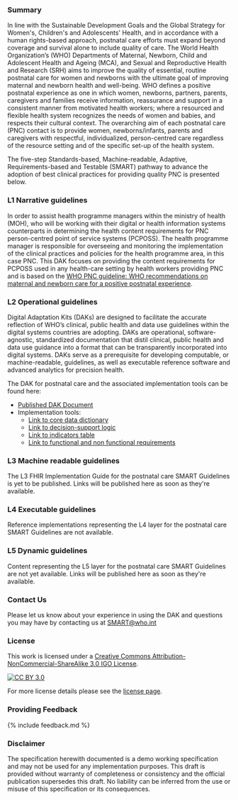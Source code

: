 ### Summary 
In line with the Sustainable Development Goals and the Global Strategy for Women's, Children's and Adolescents' Health, and in accordance with a human rights-based approach, postnatal care efforts must expand beyond coverage and survival alone to include quality of care. The World Health Organization’s (WHO) Departments of Maternal, Newborn, Child and Adolescent Health and Ageing (MCA), and Sexual and Reproductive Health and Research (SRH) aims to improve the quality of essential, routine postnatal care for women and newborns with the ultimate goal of improving maternal and newborn health and well-being. WHO defines a positive postnatal experience as one in which women, newborns, partners, parents, caregivers and families receive information, reassurance and support in a consistent manner from motivated health workers; where a resourced and flexible health system recognizes the needs of women and babies, and respects their cultural context. The overarching aim of each postnatal care (PNC) contact is to provide women, newborns/infants, parents and caregivers with respectful, individualized, person-centred care regardless of the resource setting and of the specific set-up of the health system.  

The five-step Standards-based, Machine-readable, Adaptive, Requirements-based and Testable (SMART) pathway to advance the adoption of best clinical practices for providing quality PNC is presented below. 

### L1 Narrative guidelines
In order to assist health programme managers within the ministry of health (MOH), who will be working with their digital or health information systems counterparts in determining the health content requirements for PNC person-centred point of service systems (PCPOSS). The health programme manager is responsible for overseeing and monitoring the implementation of the clinical practices and policies for the health programme area, in this case PNC. This DAK focuses on providing the content requirements for PCPOSS used in any health-care setting by health workers providing PNC and is based on the [WHO PNC guideline: WHO recommendations on maternal and newborn care for a positive postnatal experience](https://iris.who.int/handle/10665/352658). 

### L2 Operational guidelines
Digital Adaptation Kits (DAKs) are designed to facilitate the accurate reflection of WHO’s clinical, public health and data use guidelines within the digital systems countries are adopting. DAKs are operational, software-agnostic, standardized documentation that distil clinical, public health and data use guidance into a format that can be transparently incorporated into digital systems. DAKs serve as a prerequisite for developing computable, or machine-readable, guidelines, as well as executable reference software and advanced analytics for precision health. 

The DAK for postnatal care and the associated implementation tools can be found here: 

- [Published DAK Document]()
- Implementation tools: 
    - [Link to core data dictionary](https://smart.who.int/dak-pnc/dictionary.html)
    - [Link to decision-support logic](https://smart.who.int/dak-pnc/decision-logic.html) 
    - [Link to indicators table](https://smart.who.int/dak-pnc/indicators.html)
    - [Link to functional and non functional requirements](https://smart.who.int/dak-pnc/system-requirements.html)

### L3 Machine readable guidelines
The L3 FHIR Implementation Guide for the postnatal care SMART Guidelines is yet to be published. Links will be published here as soon as they're available.

### L4 Executable guidelines
Reference implementations representing the L4 layer for the postnatal care SMART Guidelines are not available.  

### L5 Dynamic guidelines
Content representing the L5 layer for the postnatal care SMART Guidelines are not yet available. Links will be published here as soon as they're available. 

### Contact Us
<p>Please let us know about your experience in using the DAK and questions you may have by contacting us at <a href= "mailto:SMART@who.int?subject = DAK Feedback">SMART@who.int</a></p>

### License
This work is licensed under a
[Creative Commons Attribution-NonCommercial-ShareAlike 3.0 IGO License][cc-by].

[![CC BY 3.0][cc-by-image]][cc-by]

[cc-by]: http://creativecommons.org/licenses/by-nc-sa/3.0/igo/
[cc-by-image]: https://i.creativecommons.org/l/by-nc-sa/3.0/igo/88x31.png
[cc-by-shield]: https://img.shields.io/badge/License-CC%20BY%203.0-lightgrey.svg

For more license details please see the [license page](https://smart.who.int/dak-pnc/license.html).

### Providing Feedback
{% include feedback.md %}

<!-- for main branch of DAK repos only, remove while releases -->
### Disclaimer
The specification herewith documented is a demo working specification and may not be used for any implementation purposes. This draft is provided without warranty of completeness or consistency and the official publication supersedes this draft. No liability can be inferred from the use or misuse of this specification or its consequences.